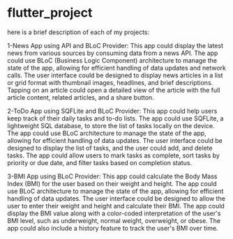 # flutter_project

here is a brief description of each of my projects:

1-News App using API and BLoC Provider: This app could display the latest news from various sources by consuming data from a news API. The app could use BLoC (Business Logic Component) architecture to manage the state of the app, allowing for efficient handling of data updates and network calls. The user interface could be designed to display news articles in a list or grid format with thumbnail images, headlines, and brief descriptions. Tapping on an article could open a detailed view of the article with the full article content, related articles, and a share button.

2-ToDo App using SQFLite and BLoC Provider: This app could help users keep track of their daily tasks and to-do lists. The app could use SQFLite, a lightweight SQL database, to store the list of tasks locally on the device. The app could use BLoC architecture to manage the state of the app, allowing for efficient handling of data updates. The user interface could be designed to display the list of tasks, and the user could add, and delete tasks. The app could allow users to mark tasks as complete, sort tasks by priority or due date, and filter tasks based on completion status.

3-BMI App using BLoC Provider: This app could calculate the Body Mass Index (BMI) for the user based on their weight and height. The app could use BLoC architecture to manage the state of the app, allowing for efficient handling of data updates. The user interface could be designed to allow the user to enter their weight and height and calculate their BMI. The app could display the BMI value along with a color-coded interpretation of the user's BMI level, such as underweight, normal weight, overweight, or obese. The app could also include a history feature to track the user's BMI over time.
